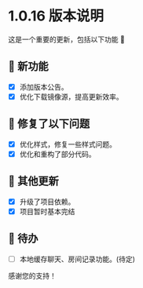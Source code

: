 # 1.0.16 版本说明

这是一个重要的更新，包括以下功能 🧪

## 🔮 新功能

- [x] 添加版本公告。
- [x] 优化下载镜像源，提高更新效率。

## 🔨 修复了以下问题

- [x] 优化样式，修复一些样式问题。
- [x] 优化和重构了部分代码。

## 🧿 其他更新

- [x] 升级了项目依赖。
- [x] 项目暂时基本完结

## 📌 待办

- [ ] 本地缓存聊天、房间记录功能。(待定)

感谢您的支持！
